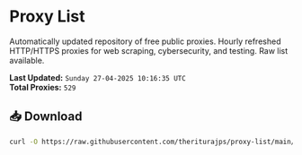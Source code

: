 # Proxy List

Automatically updated repository of free public proxies. Hourly refreshed HTTP/HTTPS proxies for web scraping, cybersecurity, and testing. Raw list available.

**Last Updated:** `Sunday 27-04-2025 10:16:35 UTC`  
**Total Proxies:** `529`

## 📥 Download
```bash
curl -O https://raw.githubusercontent.com/theriturajps/proxy-list/main/proxies.txt
